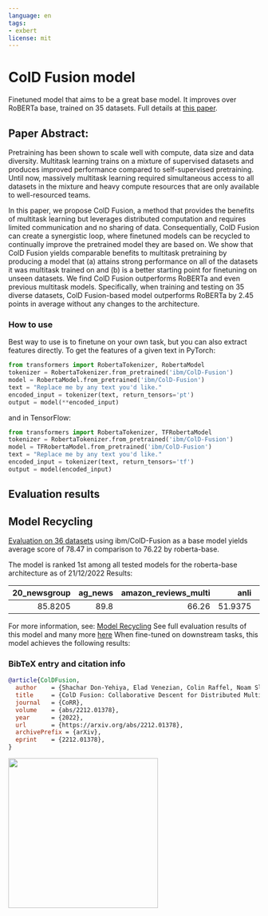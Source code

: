```yaml
---
language: en
tags:
- exbert
license: mit
---
```


# ColD Fusion model

Finetuned model that aims to be a great base model. It improves over RoBERTa base, trained on 35 datasets. 
Full details at [this paper](https://arxiv.org/abs/2212.01378).

## Paper Abstract:

Pretraining has been shown to scale well with compute, data size and data diversity. Multitask learning trains on a 
mixture of supervised datasets and produces improved performance compared to self-supervised pretraining. Until now, 
massively multitask learning required simultaneous access to all datasets in the mixture and heavy compute resources 
that are only available to well-resourced teams.

In this paper, we propose ColD Fusion, a method that provides the benefits of multitask learning but leverages distributed 
computation and requires limited communication and no sharing of data. Consequentially, ColD Fusion can create a synergistic 
loop, where finetuned models can be recycled to continually improve the pretrained model they are based on. We show that 
ColD Fusion yields comparable benefits to multitask pretraining by producing a model that (a) attains strong performance on 
all of the datasets it was multitask trained on and (b) is a better starting point for finetuning on unseen datasets. We find 
ColD Fusion outperforms RoBERTa and even previous multitask models. Specifically, when training and testing on 35 diverse datasets, 
ColD Fusion-based model outperforms RoBERTa by 2.45 points in average without any changes to the architecture.


### How to use
Best way to use is to finetune on your own task, but you can also extract features directly.
To get the features of a given text in PyTorch:

```python
from transformers import RobertaTokenizer, RobertaModel
tokenizer = RobertaTokenizer.from_pretrained('ibm/ColD-Fusion')
model = RobertaModel.from_pretrained('ibm/ColD-Fusion')
text = "Replace me by any text you'd like."
encoded_input = tokenizer(text, return_tensors='pt')
output = model(**encoded_input)
```

and in TensorFlow:

```python
from transformers import RobertaTokenizer, TFRobertaModel
tokenizer = RobertaTokenizer.from_pretrained('ibm/ColD-Fusion')
model = TFRobertaModel.from_pretrained('ibm/ColD-Fusion')
text = "Replace me by any text you'd like."
encoded_input = tokenizer(text, return_tensors='tf')
output = model(encoded_input)
```

## Evaluation results

## Model Recycling

[Evaluation on 36 datasets](https://ibm.github.io/model-recycling/model_gain_chart?avg=2.25&mnli_lp=nan&20_newsgroup=0.54&ag_news=0.03&amazon_reviews_multi=-0.32&anli=1.59&boolq=2.68&cb=19.73&cola=-0.22&copa=23.30&dbpedia=1.34&esnli=0.15&financial_phrasebank=2.99&imdb=-0.04&isear=1.06&mnli=0.31&mrpc=-0.86&multirc=2.50&poem_sentiment=1.63&qnli=-0.00&qqp=0.40&rotten_tomatoes=3.41&rte=12.80&sst2=1.30&sst_5bins=-0.30&stsb=1.38&trec_coarse=-0.11&trec_fine=2.64&tweet_ev_emoji=0.00&tweet_ev_emotion=1.22&tweet_ev_hate=1.55&tweet_ev_irony=6.37&tweet_ev_offensive=1.38&tweet_ev_sentiment=-0.60&wic=3.17&wnli=-6.90&wsc=-2.69&yahoo_answers=-0.53&model_name=ibm%2FColD-Fusion&base_name=roberta-base) using ibm/ColD-Fusion as a base model yields average score of 78.47 in comparison to 76.22 by roberta-base.

The model is ranked 1st among all tested models for the roberta-base architecture as of 21/12/2022
Results:

|   20_newsgroup |   ag_news |   amazon_reviews_multi |    anli |   boolq |   cb |    cola |   copa |   dbpedia |   esnli |   financial_phrasebank |   imdb |   isear |    mnli |    mrpc |   multirc |   poem_sentiment |    qnli |    qqp |   rotten_tomatoes |     rte |    sst2 |   sst_5bins |    stsb |   trec_coarse |   trec_fine |   tweet_ev_emoji |   tweet_ev_emotion |   tweet_ev_hate |   tweet_ev_irony |   tweet_ev_offensive |   tweet_ev_sentiment |    wic |    wnli |     wsc |   yahoo_answers |
|---------------:|----------:|-----------------------:|--------:|--------:|-----:|--------:|-------:|----------:|--------:|-----------------------:|-------:|--------:|--------:|--------:|----------:|-----------------:|--------:|-------:|------------------:|--------:|--------:|------------:|--------:|--------------:|------------:|-----------------:|-------------------:|----------------:|-----------------:|---------------------:|---------------------:|-------:|--------:|--------:|----------------:|
|        85.8205 |      89.8 |                  66.26 | 51.9375 | 81.3761 | 87.5 | 83.3174 |     72 |   78.6333 | 91.1441 |                   88.1 | 93.864 | 73.5332 | 87.2966 | 87.0098 |    63.717 |          85.5769 | 92.4034 | 91.113 |           91.8386 | 85.1986 | 95.4128 |     56.3801 | 91.2964 |            97 |        90.4 |           46.306 |            83.0401 |         54.4444 |          77.9337 |              85.9302 |              70.4331 | 68.652 | 47.8873 | 60.5769 |         71.8667 |


For more information, see: [Model Recycling](https://ibm.github.io/model-recycling/)
See full evaluation results of this model and many more [here](https://ibm.github.io/model-recycling/roberta-base_table.html)
When fine-tuned on downstream tasks, this model achieves the following results:



### BibTeX entry and citation info

```bibtex
@article{ColDFusion,
  author    = {Shachar Don-Yehiya, Elad Venezian, Colin Raffel, Noam Slonim, Yoav Katz, Leshem ChoshenYinhan Liu and},
  title     = {ColD Fusion: Collaborative Descent for Distributed Multitask Finetuning},
  journal   = {CoRR},
  volume    = {abs/2212.01378},
  year      = {2022},
  url       = {https://arxiv.org/abs/2212.01378},
  archivePrefix = {arXiv},
  eprint    = {2212.01378},
}
```

<a href="https://huggingface.co/exbert/?model=ibm/ColD-Fusion">
	<img width="300px" src="https://cdn-media.huggingface.co/exbert/button.png">
</a>

